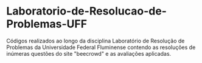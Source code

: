 # Laboratorio-de-Resolucao-de-Problemas-UFF
Códigos realizados ao longo da disciplina Laboratório de Resolução de Problemas da Universidade Federal Fluminense contendo as resoluções de inúmeras questões do site "beecrowd" e as avaliações aplicadas.
